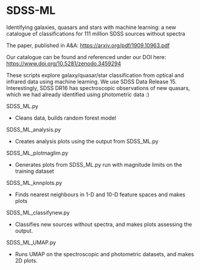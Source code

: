 # SDSS-ML
Identifying galaxies, quasars and stars with machine learning: a new catalogue of classifications for 111 million SDSS sources without spectra

The paper, published in A&A: https://arxiv.org/pdf/1909.10963.pdf

Our catalogue can be found and referenced under our DOI here: https://www.doi.org/10.5281/zenodo.3459294

These scripts explore galaxy/quasar/star classification from optical and infrared data using machine learning. We use SDSS Data Release 15. Interestingly, SDSS DR16 has spectroscopic observations of new quasars, which we had already identified using photometric data :)

SDSS_ML.py
- Cleans data, builds random forest model

SDSS_ML_analysis.py
- Creates analysis plots using the output from SDSS_ML.py

SDSS_ML_plotmaglim.py
- Generates plots from SDSS_ML.py run with magnitude limits on the training dataset

SDSS_ML_knnplots.py
- Finds nearest neighbours in 1-D and 10-D feature spaces and makes plots

SDSS_ML_classifynew.py
- Classifies new sources without spectra, and makes plots assessing the output.

SDSS_ML_UMAP.py
- Runs UMAP on the spectroscopic and photometric datasets, and makes 2D plots.


